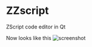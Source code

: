 # ZZscript
ZScript code editor in Qt

Now looks like this
![screenshot](https://i.imgur.com/CquOVM6.png)


